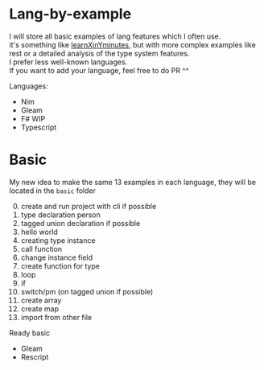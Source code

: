 # Lang-by-example
I will store all basic examples of lang features which I often use.  
it's something like [learnXinYminutes](https://learnxinyminutes.com/), but with more complex examples like rest or a detailed analysis of the type system features.  
I prefer less well-known languages.   
If you want to add your language, feel free to do PR ^^

Languages:  
* Nim
* Gleam
* F# WIP  
* Typescript

# Basic
My new idea to make the same 13 examples in each language, they will be located in the `basic` folder  

0) create and run project with cli if possible
1) type declaration person
2) tagged union declaration if possible
3) hello world
4) creating type instance
5) call function
6) change instance field
7) create function for type
8) loop
9) if
10) switch/pm (on tagged union if possible)
11) create array
12) create map
13) import from other file


Ready basic
* Gleam
* Rescript